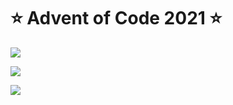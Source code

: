 # ⭐️ Advent of Code 2021 ⭐️

![](https://img.shields.io/badge/day%20📅-20-blue)
  
![](https://img.shields.io/badge/stars%20⭐-29-yellow)
  
![](https://img.shields.io/badge/days%20completed-14-red)
